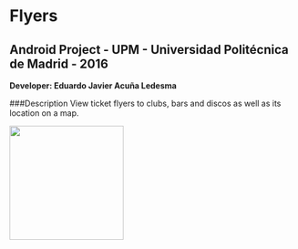 Flyers
======
## Android Project - UPM - Universidad Politécnica de Madrid - 2016
**Developer: Eduardo Javier Acuña Ledesma**

###Description
View ticket flyers to clubs, bars and discos as well as its location on a map.

<img src="http://i.imgur.com/FqJF5ib.png" width="200">
